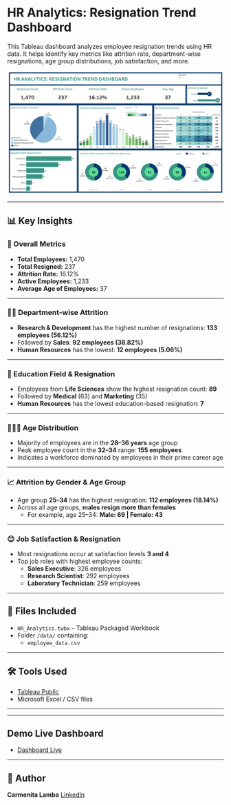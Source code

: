 # HR Analytics: Resignation Trend Dashboard

This Tableau dashboard analyzes employee resignation trends using HR data. It helps identify key metrics like attrition rate, department-wise resignations, age group distributions, job satisfaction, and more.

![Dashboard Screenshot](Assets/HR%20ANALYTICS%20DASHBOARD.png)


---

## 📊 Key Insights

### 🔢 Overall Metrics
- **Total Employees:** 1,470  
- **Total Resigned:** 237  
- **Attrition Rate:** 16.12%  
- **Active Employees:** 1,233  
- **Average Age of Employees:** 37  

---

### 🧑‍💼 Department-wise Attrition
- **Research & Development** has the highest number of resignations: **133 employees (56.12%)**
- Followed by **Sales**: **92 employees (38.82%)**
- **Human Resources** has the lowest: **12 employees (5.06%)**

---

### 🧠 Education Field & Resignation
- Employees from **Life Sciences** show the highest resignation count: **89**
- Followed by **Medical** (63) and **Marketing** (35)
- **Human Resources** has the lowest education-based resignation: **7**

---

### 👶👨‍🦳 Age Distribution
- Majority of employees are in the **28–36 years** age group
- Peak employee count in the **32–34** range: **155 employees**
- Indicates a workforce dominated by employees in their prime career age

---

### 📈 Attrition by Gender & Age Group
- Age group **25–34** has the highest resignation: **112 employees (18.14%)**
- Across all age groups, **males resign more than females**
  - For example, age 25–34: **Male: 69 | Female: 43**

---

### 😊 Job Satisfaction & Resignation
- Most resignations occur at satisfaction levels **3 and 4**
- Top job roles with highest employee counts:
  - **Sales Executive**: 326 employees
  - **Research Scientist**: 292 employees
  - **Laboratory Technician**: 259 employees


---

## 📁 Files Included
- `HR_Analytics.twbx` – Tableau Packaged Workbook
- Folder `/data/` containing:
  - `employee_data.csv`

---

## 🛠 Tools Used
- [Tableau Public](https://public.tableau.com/)
- Microsoft Excel / CSV files

---

---

## Demo Live Dashboard
- [Dashboard Live](https://public.tableau.com/views/HR_Analytics_17506748515120/HRANALYTICSDASHBOARD?:language=en-US&publish=yes&:sid=&:redirect=auth&:display_count=n&:origin=viz_share_link)

---

## 📌 Author
**Carmenita Lamba**
[LinkedIn](https://www.linkedin.com/in/carmenita-lamba-6a7555220/)

